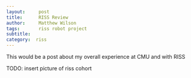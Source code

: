 ```yaml
---
layout:     post
title:      RISS Review
author:     Matthew Wilson
tags: 		riss robot project
subtitle:  	
category:  riss
---
```


This would be a post about my overall experience at CMU and with RISS

TODO: insert picture of riss cohort


[riss]: http://riss.ri.cmu.edu/
